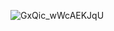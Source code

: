 ![GxQic_wWcAEKJqU](https://github.com/user-attachments/assets/165b72d8-7533-417d-9b33-bcfc4159b7b6)
